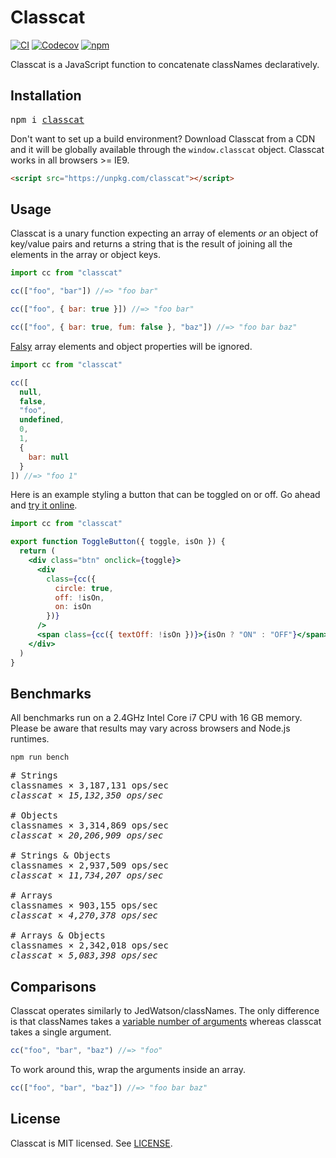 # Classcat

[![CI](https://img.shields.io/travis/jorgebucaran/classcat/master.svg)](https://travis-ci.org/jorgebucaran/classcat) [![Codecov](https://img.shields.io/codecov/c/github/jorgebucaran/classcat/master.svg)](https://codecov.io/gh/jorgebucaran/classcat) [![npm](https://img.shields.io/npm/v/classcat.svg)](https://www.npmjs.org/package/classcat)

Classcat is a JavaScript function to concatenate classNames declaratively.

## Installation

<pre>
npm i <a href="https://www.npmjs.com/package/classcat">classcat</a>
</pre>

Don't want to set up a build environment? Download Classcat from a CDN and it will be globally available through the `window.classcat` object. Classcat works in all browsers >= IE9.

```html
<script src="https://unpkg.com/classcat"></script>
```

## Usage

Classcat is a unary function expecting an array of elements _or_ an object of key/value pairs and returns a string that is the result of joining all the elements in the array or object keys.

```js
import cc from "classcat"

cc(["foo", "bar"]) //=> "foo bar"

cc(["foo", { bar: true }]) //=> "foo bar"

cc(["foo", { bar: true, fum: false }, "baz"]) //=> "foo bar baz"
```

[Falsy](https://developer.mozilla.org/en-US/docs/Glossary/Falsy) array elements and object properties will be ignored.

```js
import cc from "classcat"

cc([
  null,
  false,
  "foo",
  undefined,
  0,
  1,
  {
    bar: null
  }
]) //=> "foo 1"
```

Here is an example styling a button that can be toggled on or off. Go ahead and [try it online](https://codepen.io/jorgebucaran/pen/NYgLwG?editors=0010).

```jsx
import cc from "classcat"

export function ToggleButton({ toggle, isOn }) {
  return (
    <div class="btn" onclick={toggle}>
      <div
        class={cc({
          circle: true,
          off: !isOn,
          on: isOn
        })}
      />
      <span class={cc({ textOff: !isOn })}>{isOn ? "ON" : "OFF"}</span>
    </div>
  )
}
```

## Benchmarks

All benchmarks run on a 2.4GHz Intel Core i7 CPU with 16 GB memory. Please be aware that results may vary across browsers and Node.js runtimes.

```
npm run bench
```

<pre>
# Strings
classnames × 3,187,131 ops/sec
<em>classcat × 15,132,350 ops/sec</em>

# Objects
classnames × 3,314,869 ops/sec
<em>classcat × 20,206,909 ops/sec</em>

# Strings & Objects
classnames × 2,937,509 ops/sec
<em>classcat × 11,734,207 ops/sec</em>

# Arrays
classnames × 903,155 ops/sec
<em>classcat × 4,270,378 ops/sec</em>

# Arrays & Objects
classnames × 2,342,018 ops/sec
<em>classcat × 5,083,398 ops/sec</em>
</pre>

## Comparisons

Classcat operates similarly to JedWatson/classNames. The only difference is that classNames takes a [variable number of arguments](https://developer.mozilla.org/en-US/docs/Web/JavaScript/Reference/Functions/arguments) whereas classcat takes a single argument.

```js
cc("foo", "bar", "baz") //=> "foo"
```

To work around this, wrap the arguments inside an array.

```js
cc(["foo", "bar", "baz"]) //=> "foo bar baz"
```

## License

Classcat is MIT licensed. See [LICENSE](LICENSE.md).
